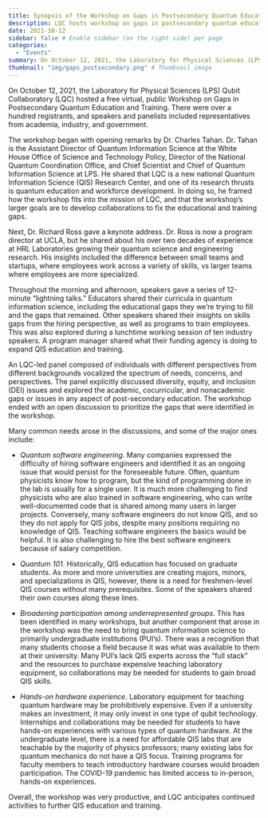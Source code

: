 ```yaml
---
title: Synopsis of the Workshop on Gaps in Postsecondary Quantum Education and Training
description: LQC hosts workshop on gaps in postsecondary quantum education and training
date: 2021-10-12
sidebar: false # Enable sidebar (on the right side) per page
categories:
  - "Events"
summary: On October 12, 2021, the Laboratory for Physical Sciences (LPS) Qubit Collaboratory (LQC) hosted a free virtual, public Workshop on Gaps in Postsecondary Quantum Education and Training. There were over a hundred registrants, speakers, and panelists including representatives from academia, industry, and government.
thumbnail: "img/gaps_postsecondary.png" # Thumbnail image
---
```

On October 12, 2021, the Laboratory for Physical Sciences (LPS) Qubit Collaboratory (LQC) hosted a free virtual, public Workshop on Gaps in Postsecondary Quantum Education and Training. There were over a hundred registrants, and speakers and panelists included representatives from academia, industry, and government.

The workshop began with opening remarks by Dr. Charles Tahan. Dr. Tahan is the Assistant Director of Quantum Information Science at the White House Office of Science and Technology Policy, Director of the National Quantum Coordination Office, and Chief Scientist and Chief of Quantum Information Science at LPS. He shared that LQC is a new national Quantum Information Science (QIS) Research Center, and one of its research thrusts is quantum education and workforce development. In doing so, he framed how the workshop fits into the mission of LQC, and that the workshop’s larger goals are to develop collaborations to fix the educational and training gaps.

Next, Dr. Richard Ross gave a keynote address. Dr. Ross is now a program director at UCLA, but he shared about his over two decades of experience at HRL Laboratories growing their quantum science and engineering research. His insights included the difference between small teams and startups, where employees work across a variety of skills, vs larger teams where employees are more specialized.

Throughout the morning and afternoon, speakers gave a series of 12-minute “lightning talks.” Educators shared their curricula in quantum information science, including the educational gaps they we’re trying to fill and the gaps that remained. Other speakers shared their insights on skills gaps from the hiring perspective, as well as programs to train employees. This was also explored during a lunchtime working session of ten industry speakers. A program manager shared what their funding agency is doing to expand QIS education and training. 

An LQC-led panel composed of individuals with different perspectives from different backgrounds vocalized the spectrum of needs, concerns, and perspectives.  The panel  explicitly discussed diversity, equity, and inclusion (DEI) issues and explored the academic, cocurricular, and nonacademic gaps or issues in any aspect of post-secondary education.  The workshop ended with an open discussion to prioritize the gaps that were identified in the workshop.

Many common needs arose in the discussions, and some of the major ones include:

- *Quantum software engineering*. Many companies expressed the difficulty of hiring software engineers and identified it as an ongoing issue that would persist for the foreseeable future. Often, quantum physicists know how to program, but the kind of programming done in the lab is usually for a single user. It is much more challenging to find physicists who are also trained in software engineering, who can write well-documented code that is shared among many users in larger projects. Conversely, many software engineers do not know QIS, and so they do not apply for QIS jobs, despite many positions requiring no knowledge of QIS. Teaching software engineers the basics would be helpful. It is also challenging to hire the best software engineers because of salary competition.

- *Quantum 101*. Historically, QIS education has focused on graduate students. As more and more universities are creating majors, minors, and specializations in QIS, however, there is a need for freshmen-level QIS courses without many prerequisites. Some of the speakers shared their own courses along these lines.

- *Broadening participation among underrepresented groups*. This has been identified in many workshops, but another component that arose in the workshop was the need to bring quantum information science to primarily undergraduate institutions (PUI’s). There was a recognition that many students choose a field because it was what was available to them at their university. Many PUI’s lack QIS experts across the “full stack” and the resources to purchase expensive teaching laboratory equipment, so collaborations may be needed for students to gain broad QIS skills.

- *Hands-on hardware experience*. Laboratory equipment for teaching quantum hardware may be prohibitively expensive. Even if a university makes an investment, it may only invest in one type of qubit technology. Internships and collaborations may be needed for students to have hands-on experiences with various types of quantum hardware. At the undergraduate level, there is a need for affordable QIS labs that are teachable by the majority of physics professors; many existing labs for quantum mechanics do not have a QIS focus. Training programs for faculty members to teach introductory hardware courses would broaden participation. The COVID-19 pandemic has limited access to in-person, hands-on experiences.

Overall, the workshop was very productive, and LQC anticipates continued activities to further QIS education and training.

